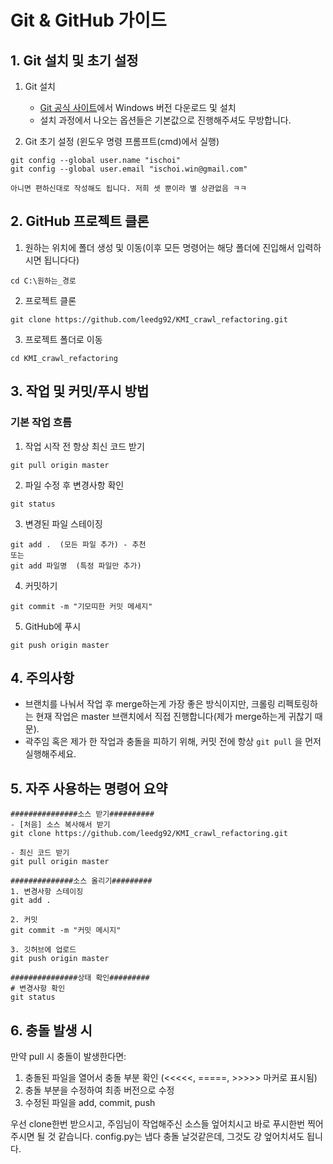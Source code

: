 
# Git & GitHub 가이드

## 1. Git 설치 및 초기 설정

1. Git 설치
   - [Git 공식 사이트](https://git-scm.com/downloads)에서 Windows 버전 다운로드 및 설치
   - 설치 과정에서 나오는 옵션들은 기본값으로 진행해주셔도 무방합니다.

2. Git 초기 설정 (윈도우 명령 프롬프트(cmd)에서 실행)
```
git config --global user.name "ischoi"
git config --global user.email "ischoi.win@gmail.com"

아니면 편하신대로 작성해도 됩니다. 저희 셋 뿐이라 별 상관없음 ㅋㅋ
```

## 2. GitHub 프로젝트 클론

1. 원하는 위치에 폴더 생성 및 이동(이후 모든 명령어는 해당 폴더에 진입해서 입력하시면 됩니다다)
```
cd C:\원하는_경로
```

2. 프로젝트 클론
```
git clone https://github.com/leedg92/KMI_crawl_refactoring.git
```

3. 프로젝트 폴더로 이동
```
cd KMI_crawl_refactoring
```

## 3. 작업 및 커밋/푸시 방법

### 기본 작업 흐름
1. 작업 시작 전 항상 최신 코드 받기
```
git pull origin master
```

2. 파일 수정 후 변경사항 확인
```
git status
```

3. 변경된 파일 스테이징
```
git add .  (모든 파일 추가) - 추천
또는
git add 파일명  (특정 파일만 추가)
```

4. 커밋하기
```
git commit -m "기모띠한 커밋 메세지"
```

5. GitHub에 푸시
```
git push origin master
```

## 4. 주의사항

- 브랜치를 나눠서 작업 후 merge하는게 가장 좋은 방식이지만, 크롤링 리펙토링하는 현재 작업은 master 브랜치에서 직접 진행합니다(제가 merge하는게 귀찮기 때문). 
- 곽주임 혹은 제가 한 작업과 충돌을 피하기 위해, 커밋 전에 항상 `git pull` 을 먼저 실행해주세요.

## 5. 자주 사용하는 명령어 요약

```
###############소스 받기##########
- [처음] 소스 복사해서 받기
git clone https://github.com/leedg92/KMI_crawl_refactoring.git

- 최신 코드 받기
git pull origin master

##############소스 올리기#########
1. 변경사항 스테이징
git add .

2. 커밋
git commit -m "커밋 메시지"

3. 깃허브에 업로드
git push origin master

###############상태 확인#########
# 변경사항 확인
git status

```

## 6. 충돌 발생 시

만약 pull 시 충돌이 발생한다면:
1. 충돌된 파일을 열어서 충돌 부분 확인 (<<<<<, =====, >>>>> 마커로 표시됨)
2. 충돌 부분을 수정하여 최종 버전으로 수정
3. 수정된 파일을 add, commit, push


우선 clone한번 받으시고, 주임님이 작업해주신 소스들 엎어치시고 바로 푸시한번 찍어주시면 될 것 같습니다.
config.py는 냅다 충돌 날것같은데, 그것도 걍 엎어치셔도 됩니다.